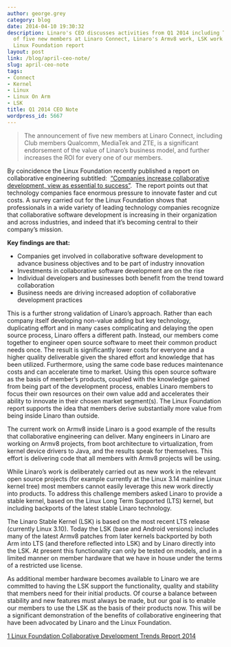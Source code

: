 ```yaml
---
author: george.grey
category: blog
date: 2014-04-10 19:30:32
description: Linaro's CEO discusses activities from Q1 2014 including The announcement
  of five new members at Linaro Connect, Linaro's Armv8 work, LSK work and the latest
  Linux Foundation report
layout: post
link: /blog/april-ceo-note/
slug: april-ceo-note
tags:
- Connect
- Kernel
- Linux
- Linux On Arm
- LSK
title: Q1 2014 CEO Note
wordpress_id: 5667
---
```


> The announcement of five new members at Linaro Connect, including Club members Qualcomm, MediaTek and ZTE, is a significant endorsement of the value of Linaro’s business model, and further increases the ROI for every one of our members.

By coincidence the Linux Foundation recently published a report on collaborative engineering subtitled:  [“Companies increase collaborative development, view as essential to success”](https://www.linuxfoundation.org/publications/2014/03/collaborative-development-trends-report-2014/).  The report points out that technology companies face enormous pressure to innovate faster and cut costs. A survey carried out for the Linux Foundation shows that professionals in a wide variety of leading technology companies recognize that collaborative software development is increasing in their organization and across industries, and indeed that it’s becoming central to their company’s mission.

**Key findings are that:**

- Companies get involved in collaborative software development to advance business objectives and to be part of industry innovation
- Investments in collaborative software development are on the rise
- Individual developers and businesses both benefit from the trend toward collaboration
- Business needs are driving increased adoption of collaborative development practices

This is a further strong validation of Linaro’s approach. Rather than each company itself developing non-value adding but key technology, duplicating effort and in many cases complicating and delaying the open source process, Linaro offers a different path. Instead, our members come together to engineer open source software to meet their common product needs once. The result is significantly lower costs for everyone and a higher quality deliverable given the shared effort and knowledge that has been utilized. Furthermore, using the same code base reduces maintenance costs and can accelerate time to market. Using this open source software as the basis of member’s products, coupled with the knowledge gained from being part of the development process, enables Linaro members to focus their own resources on their own value add and accelerates their ability to innovate in their chosen market segment(s). The Linux Foundation report supports the idea that members derive substantially more value from being inside Linaro than outside.

The current work on Armv8 inside Linaro is a good example of the results that collaborative engineering can deliver. Many engineers in Linaro are working on Armv8 projects, from boot architecture to virtualization, from kernel device drivers to Java, and the results speak for themselves. This effort is delivering code that all members with Armv8 projects will be using.

While Linaro’s work is deliberately carried out as new work in the relevant open source projects (for example currently at the Linux 3.14 mainline Linux kernel tree) most members cannot easily leverage this new work directly into products. To address this challenge members asked Linaro to provide a stable kernel, based on the Linux Long Term Supported (LTS) kernel, but including backports of the latest stable Linaro technology.

The Linaro Stable Kernel (LSK) is based on the most recent LTS release (currently Linux 3.10). Today the LSK (base and Android versions) includes many of the latest Armv8 patches from later kernels backported by both Arm into LTS (and therefore reflected into LSK) and by Linaro directly into the LSK. At present this functionality can only be tested on models, and in a limited manner on member hardware that we have in house under the terms of a restricted use license.

As additional member hardware becomes available to Linaro we are committed to having the LSK support the functionality, quality and stability that members need for their initial products. Of course a balance between stability and new features must always be made, but our goal is to enable our members to use the LSK as the basis of their products now. This will be a significant demonstration of the benefits of collaborative engineering that have been advocated by Linaro and the Linux Foundation.

[1 Linux Foundation Collaborative Development Trends Report 2014](https://www.linuxfoundation.org/publications/2014/03/collaborative-development-trends-report-2014/)